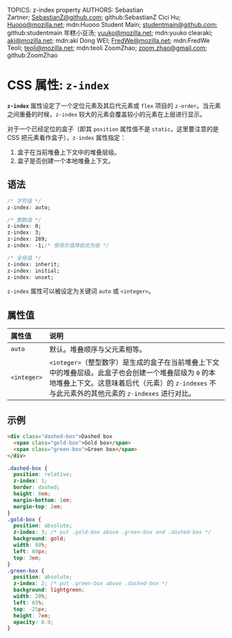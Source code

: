 TOPICS: z-index property
AUTHORS: Sebastian Zartner; SebastianZ@github.com; github:SebastianZ
         Cici Hu; Huooo@mozilla.net; mdn:Huooo
         Student Main; studentmain@github.com; github:studentmain
         年糕小豆汤; yuuko@mozilla.net; mdn:yuuko
         clearaki; aki@mozilla.net; mdn:aki
         Dong WEI; FredWe@mozilla.net; mdn:FredWe
         Teoli; teoli@mozilla.net; mdn:teoli
         ZoomZhao; zoom.zhao@gmail.com; github:ZoomZhao

# CSS 属性: `z-index`

**`z-index`** 属性设定了一个定位元素及其后代元素或 `flex` 项目的 `z-order`。当元素之间重叠的时候，`z-index` 较大的元素会覆盖较小的元素在上层进行显示。

对于一个已经定位的盒子（即其 `position` 属性值不是 `static`，这里要注意的是 CSS 把元素看作盒子），`z-index` 属性指定：

1. 盒子在当前堆叠上下文中的堆叠层级。
1. 盒子是否创建一个本地堆叠上下文。

## 语法

```css
/* 字符值 */
z-index: auto;

/* 整数值 */
z-index: 0;
z-index: 3;
z-index: 289;
z-index: -1;/* 使用负值降低优先级 */

/* 全局值 */
z-index: inherit;
z-index: initial;
z-index: unset;
```

`z-index` 属性可以被设定为关键词 `auto` 或 `<integer>`。

## 属性值

| 属性值 | 说明 |
| :--- | :--- |
| `auto` | 默认。堆叠顺序与父元素相等。|
| `<integer>` | `<integer>`（整型数字）是生成的盒子在当前堆叠上下文中的堆叠层级。此盒子也会创建一个堆叠层级为 `0` 的本地堆叠上下文。这意味着后代（元素）的 `z-indexes` 不与此元素外的其他元素的 `z-indexes` 进行对比。

## 示例

```html
<div class="dashed-box">Dashed box
  <span class="gold-box">Gold box</span>
  <span class="green-box">Green box</span>
</div>
```

```css
.dashed-box {
  position: relative;
  z-index: 1;
  border: dashed;
  height: 8em;
  margin-bottom: 1em;
  margin-top: 2em;
}
.gold-box {
  position: absolute;
  z-index: 3; /* put .gold-box above .green-box and .dashed-box */
  background: gold;
  width: 80%;
  left: 60px;
  top: 3em;
}
.green-box {
  position: absolute;
  z-index: 2; /* put .green-box above .dashed-box */
  background: lightgreen;
  width: 20%;
  left: 65%;
  top: -25px;
  height: 7em;
  opacity: 0.9;
}
```
